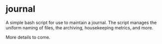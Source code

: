 # journal

A simple bash script for use to maintain a journal.  The script manages the
uniform naming of files, the archiving, housekeeping metrics, and more.

More details to come.


